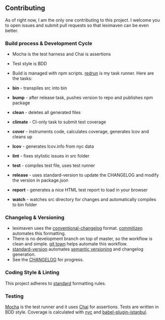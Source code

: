 ## Contributing

As of right now, I am the only one contributing to this project. I welcome you to open issues and submit pull requests so that leximaven can be even better.

### Build process & Development Cycle

- Mocha is the test harness and Chai is assertions
- Test style is BDD
- Build is managed with npm scripts. [redrun](https://github.com/coderaiser/redrun) is my task runner. Here are the tasks:

- **bin** - transpiles src into bin
- **bump** - after release task, pushes version to repo and publishes npm package
- **clean** - deletes all generated files
- **climate** - CI-only task to submit test coverage
- **cover** - instruments code, calculates coverage, generates lcov and cleans up
- **lcov** - generates lcov.info from nyc data
- **lint** - fixes stylistic issues in src folder
- **test** - compiles test file, uses test runner
- **release** - uses standard-version to update the CHANGELOG and modify the version in package.json
- **report** - generates a nice HTML test report to load in your browser
- **watch** - watches src directory for changes and automatically compiles to bin folder

### Changelog & Versioning

- leximaven uses the [conventional-changelog](https://github.com/conventional-changelog/conventional-changelog-angular/blob/master/convention.md) format. [commitizen](http://commitizen.github.io/cz-cli/) automates this formatting.
- There is no development branch on top of master, so the workflow is clean and simple. [git town](http://www.git-town.com/) helps automate this workflow.
- [standard-version](https://github.com/conventional-changelog/standard-version) automates [semantic versioning](http://semver.org/spec/v2.0.0.html) and changelog generation.
- See the [CHANGELOG](https://github.com/drawnepicenter/leximaven/blob/master/CHANGELOG.md) for progress.

### Coding Style & Linting

This project adheres to [standard](https://github.com/feross/standard) formatting rules.

### Testing

[Mocha](http://mochajs.org) is the test runner and it uses [Chai](http://chaijs.org) for assertions. Tests are written in BDD style. Coverage is calculated with [nyc](https://github.com/istanbuljs/nyc) and [babel-plugin-istanbul](https://github.com/istanbuljs/babel-plugin-istanbul).
